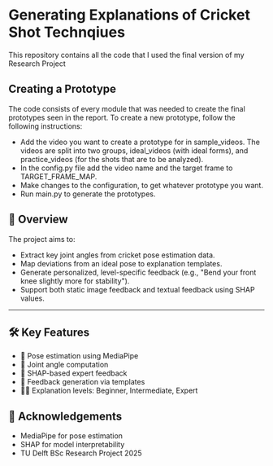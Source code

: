 # Generating Explanations of Cricket Shot Technqiues

This repository contains all the code that I used the final version of my Research Project

## Creating a Prototype
The code consists of every module that was needed to create the final prototypes seen in the report. To create a new prototype, follow the following instructions:

* Add the video you want to create a prototype for in sample_videos. The videos are split into two groups, ideal_videos (with ideal forms), and practice_videos (for the shots that are to be analyzed).
* In the config.py file add the video name and the target frame to TARGET_FRAME_MAP.
* Make changes to the configuration, to get whatever prototype you want.
* Run main.py to generate the prototypes.

## 📖 Overview

The project aims to:
- Extract key joint angles from cricket pose estimation data.
- Map deviations from an ideal pose to explanation templates.
- Generate personalized, level-specific feedback (e.g., "Bend your front knee slightly more for stability").
- Support both static image feedback and textual feedback using SHAP values.

---

## 🛠️ Key Features

- 🧍 Pose estimation using MediaPipe  
- 📐 Joint angle computation  
- 🧠 SHAP-based expert feedback  
- 🧾 Feedback generation via templates  
- 👩‍🏫 Explanation levels: Beginner, Intermediate, Expert  


## 🤝 Acknowledgements

- MediaPipe for pose estimation  
- SHAP for model interpretability  
- TU Delft BSc Research Project 2025  
````
